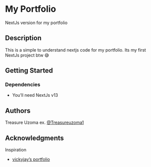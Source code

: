 # My Portfolio 

NextJs version for my portfolio 

## Description

This is a simple to understand nextjs code for my portfolio. Its my first NextJs project btw 😅

## Getting Started

### Dependencies

* You’ll need NextJs v13

## Authors

Treasure Uzoma 
ex. [@Treasureuzoma1](https://twitter.com/Treasureuzoma1)


## Acknowledgments

Inspiration
* [vickyjay’s portfolio](https://vickyjay.vercel.app)